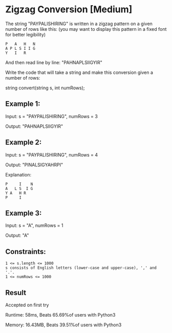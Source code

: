 # Zigzag Conversion [Medium]

The string "PAYPALISHIRING" is written in a zigzag pattern on a given number of rows like this: (you may want to display this pattern in a fixed font for better legibility)

```
P   A   H   N
A P L S I I G
Y   I   R
```

And then read line by line: "PAHNAPLSIIGYIR"

Write the code that will take a string and make this conversion given a number of rows:

string convert(string s, int numRows);

## Example 1:

Input: s = "PAYPALISHIRING", numRows = 3

Output: "PAHNAPLSIIGYIR"

## Example 2:

Input: s = "PAYPALISHIRING", numRows = 4

Output: "PINALSIGYAHRPI"

Explanation:

```
P     I    N
A   L S  I G
Y A   H R
P     I
```

## Example 3:

Input: s = "A", numRows = 1

Output: "A"

## Constraints:

    1 <= s.length <= 1000
    s consists of English letters (lower-case and upper-case), ',' and '.'.
    1 <= numRows <= 1000

## Result

Accepted on first try

Runtime: 58ms, Beats 65.69%of users with Python3

Memory: 16.43MB, Beats 39.51%of users with Python3

